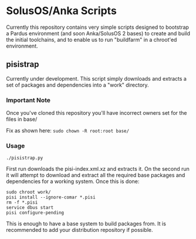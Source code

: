 SolusOS/Anka Scripts
====================

Currently this repository contains very simple scripts designed to
bootstrap a Pardus environment (and soon Anka/SolusOS 2 bases) to
create and build the initial toolchains, and to enable us to
run "buildfarm" in a chroot'ed environment.

pisistrap
---------
Currently under development. This script simply downloads and extracts
a set of packages and dependencies into a "work" directory.

### Important Note
Once you've cloned this repository you'll have incorrect owners set for the
files in base/

Fix as shown here:
    `sudo chown -R root:root base/`


### Usage
    ./pisistrap.py

First run downloads the pisi-index.xml.xz and extracts it. On the second
run it will attempt to download and extract all the required base packages
and dependencies for a working system. Once this is done:

    sudo chroot work/
    pisi install --ignore-comar *.pisi
    rm -f *.pisi
    service dbus start
    pisi configure-pending

This is enough to have a base system to build packages from. It is recommended
to add your distribution repository if possible. 
